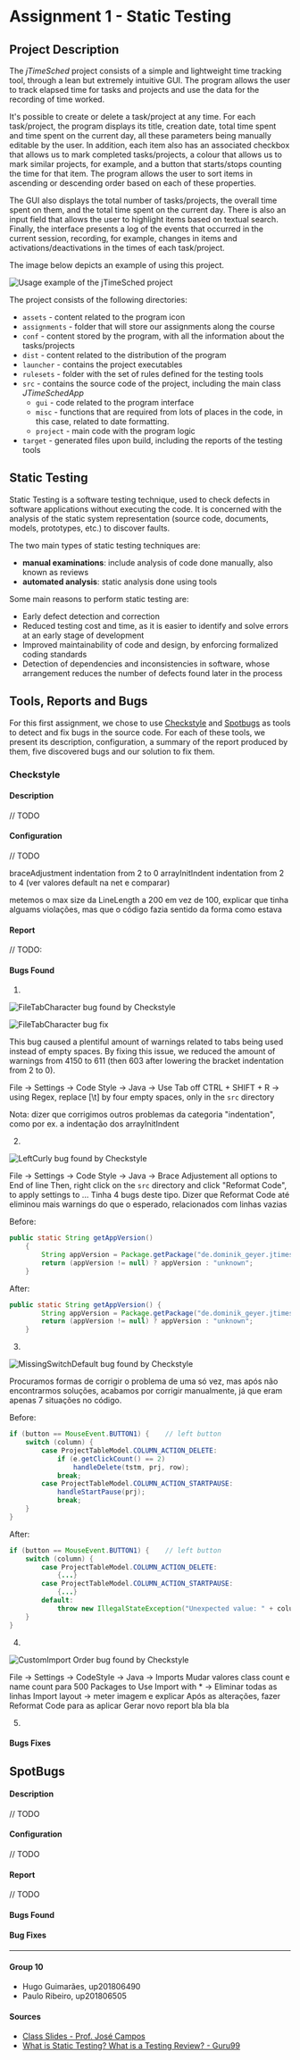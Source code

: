 # Assignment 1 - Static Testing

## Project Description

The *jTimeSched* project consists of a simple and lightweight time tracking tool, through a lean but extremely intuitive GUI.
The program allows the user to track elapsed time for tasks and projects and use the data for the recording of time worked.

It's possible to create or delete a task/project at any time.
For each task/project, the program displays its title, creation date, total time spent and time spent on the current day, all these parameters being manually editable by the user.
In addition, each item also has an associated checkbox that allows us to mark completed tasks/projects, a colour that allows us to mark similar projects, for example, and a button that starts/stops counting the time for that item.
The program allows the user to sort items in ascending or descending order based on each of these properties.

The GUI also displays the total number of tasks/projects, the overall time spent on them, and the total time spent on the current day.
There is also an input field that allows the user to highlight items based on textual search.
Finally, the interface presents a log of the events that occurred in the current session, recording, for example, changes in items and activations/deactivations in the times of each task/project.

The image below depicts an example of using this project.

![Usage example of the *jTimeSched* project](./images/jTimeSched.png)

The project consists of the following directories:

- `assets` - content related to the program icon
- `assignments` - folder that will store our assignments along the course
- `conf` - content stored by the program, with all the information about the tasks/projects
- `dist` - content related to the distribution of the program
- `launcher` - contains the project executables
- `rulesets` - folder with the set of rules defined for the testing tools
- `src` - contains the source code of the project, including the main class *JTimeSchedApp*
  - `gui` - code related to the program interface
  - `misc` - functions that are required from lots of places in the code, in this case, related to date formatting.
  - `project` - main code with the program logic
- `target` - generated files upon build, including the reports of the testing tools

## Static Testing

Static Testing is a software testing technique, used to check defects in software applications without executing the code.
It is concerned with the analysis of the static system representation (source code, documents, models, prototypes, etc.) to discover faults.

The two main types of static testing techniques are:
  - **manual examinations**: include analysis of code done manually, also known as reviews
  - **automated analysis**: static analysis done using tools

Some main reasons to perform static testing are:
  - Early defect detection and correction
  - Reduced testing cost and time, as it is easier to identify and solve errors at an early stage of development
  - Improved maintainability of code and design, by enforcing formalized coding standards
  - Detection of dependencies and inconsistencies in software, whose arrangement reduces the number of defects found later in the process

## Tools, Reports and Bugs

For this first assignment, we chose to use [Checkstyle](https://checkstyle.sourceforge.io/) and [Spotbugs](https://spotbugs.github.io/) as tools to detect and fix bugs in the source code.
For each of these tools, we present its description, configuration, a summary of the report produced by them, five discovered bugs and our solution to fix them.

### Checkstyle


#### Description

// TODO

#### Configuration

// TODO

braceAdjustment indentation from 2 to 0
arrayInitIndent indentation from 2 to 4
(ver valores default na net e comparar)

metemos o max size da LineLength a 200 em vez de 100, explicar que tinha alguams violações, mas que o código fazia sentido da forma como estava

#### Report

// TODO: 

#### Bugs Found

1. 

![FileTabCharacter bug found by Checkstyle](./images/checkstyle_bug1.png)

![FileTabCharacter bug fix](./images/checkstyle_fix1.png)

This bug caused a plentiful amount of warnings related to tabs being used instead of empty spaces.
By fixing this issue, we reduced the amount of warnings from 4150 to 611 (then 603 after lowering the bracket indentation from 2 to 0).

File -> Settings -> Code Style -> Java -> Use Tab off
CTRL + SHIFT + R -> using Regex, replace [\t] by four empty spaces, only in the `src` directory

Nota: dizer que corrigimos outros problemas da categoria "indentation", como por ex. a indentação dos arrayInitIndent

2.

![LeftCurly bug found by Checkstyle](./images/checkstyle_bug2.png)

File -> Settings -> Code Style -> Java -> Brace Adjustement all options to End of line
Then, right click on the `src` directory and click "Reformat Code", to apply settings to ...
Tinha 4 bugs deste tipo.
Dizer que Reformat Code até eliminou mais warnings do que o esperado, relacionados com linhas vazias

Before:
```java
public static String getAppVersion()
    {
        String appVersion = Package.getPackage("de.dominik_geyer.jtimesched").getImplementationVersion();
        return (appVersion != null) ? appVersion : "unknown";
    }
```

After:
```java
public static String getAppVersion() {
        String appVersion = Package.getPackage("de.dominik_geyer.jtimesched").getImplementationVersion();
        return (appVersion != null) ? appVersion : "unknown";
    }
```

3.

![MissingSwitchDefault bug found by Checkstyle](./images/checkstyle_bug3.png)

Procuramos formas de corrigir o problema de uma só vez, mas após não encontrarmos soluções, acabamos por corrigir manualmente, já que eram apenas 7 situações no código.

Before:
```java
if (button == MouseEvent.BUTTON1) {    // left button
    switch (column) {
        case ProjectTableModel.COLUMN_ACTION_DELETE:
            if (e.getClickCount() == 2)
                handleDelete(tstm, prj, row);
            break;
        case ProjectTableModel.COLUMN_ACTION_STARTPAUSE:
            handleStartPause(prj);
            break;
    }
}
```

After:
```java
if (button == MouseEvent.BUTTON1) {    // left button
    switch (column) {
        case ProjectTableModel.COLUMN_ACTION_DELETE:
            {...}
        case ProjectTableModel.COLUMN_ACTION_STARTPAUSE:
            {...}
        default:
            throw new IllegalStateException("Unexpected value: " + column);
    }
}
```

4.

![CustomImport Order bug found by Checkstyle](./images/checkstyle_bug4.png)

File -> Settings -> CodeStyle -> Java -> Imports
Mudar valores class count e name count para 500
Packages to Use Import with * -> Eliminar todas as linhas
Import layout -> meter imagem e explicar
Após as alterações, fazer Reformat Code para as aplicar
Gerar novo report bla bla bla

5.



#### Bugs Fixes

## SpotBugs

#### Description

// TODO

#### Configuration

// TODO

#### Report

// TODO

#### Bugs Found

#### Bug Fixes

-----

#### Group 10

- Hugo Guimarães, up201806490
- Paulo Ribeiro, up201806505

#### Sources

- [Class Slides - Prof. José Campos](https://paginas.fe.up.pt/~jcmc/tvvs/2022-2023/recitations/recitation-1.pdf)
- [What is Static Testing? What is a Testing Review? - Guru99](https://www.guru99.com/testing-review.html)